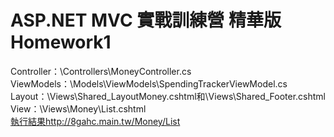 # ASP.NET MVC 實戰訓練營 精華版 Homework1
Controller：\Controllers\MoneyController.cs<br />
ViewModels：\Models\ViewModels\SpendingTrackerViewModel.cs<br />
Layout：\Views\Shared\_LayoutMoney.cshtml和\Views\Shared\_Footer.cshtml<br />
View：\Views\Money\List.cshtml<br />
[執行結果http://8gahc.main.tw/Money/List](http://8gahc.main.tw/Money/List)<br />